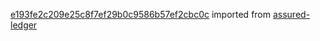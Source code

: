 [e193fe2c209e25c8f7ef29b0c9586b57ef2cbc0c](https://github.com/insolar/assured-ledger/commit/e193fe2c209e25c8f7ef29b0c9586b57ef2cbc0c) imported from [assured-ledger](https://github.com/insolar/assured-ledger)
